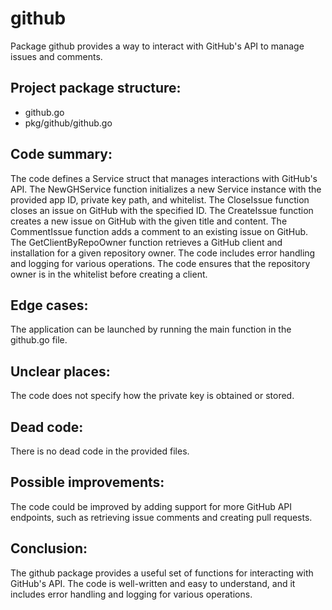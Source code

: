 # github

Package github provides a way to interact with GitHub's API to manage issues and comments.

## Project package structure:
- github.go
- pkg/github/github.go

## Code summary:
The code defines a Service struct that manages interactions with GitHub's API. The NewGHService function initializes a new Service instance with the provided app ID, private key path, and whitelist. The CloseIssue function closes an issue on GitHub with the specified ID. The CreateIssue function creates a new issue on GitHub with the given title and content. The CommentIssue function adds a comment to an existing issue on GitHub. The GetClientByRepoOwner function retrieves a GitHub client and installation for a given repository owner. The code includes error handling and logging for various operations. The code ensures that the repository owner is in the whitelist before creating a client.

## Edge cases:
The application can be launched by running the main function in the github.go file.

## Unclear places:
The code does not specify how the private key is obtained or stored.

## Dead code:
There is no dead code in the provided files.

## Possible improvements:
The code could be improved by adding support for more GitHub API endpoints, such as retrieving issue comments and creating pull requests.

## Conclusion:
The github package provides a useful set of functions for interacting with GitHub's API. The code is well-written and easy to understand, and it includes error handling and logging for various operations.

